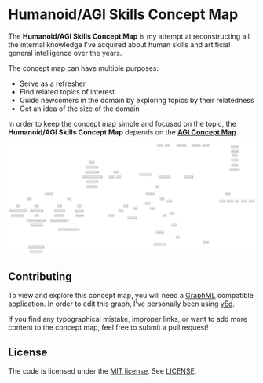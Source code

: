 # Humanoid/AGI Skills Concept Map

The **Humanoid/AGI Skills Concept Map** is my attempt at reconstructing all the internal knowledge I've acquired about human skills and artificial general intelligence over the years.

The concept map can have multiple purposes:
* Serve as a refresher
* Find related topics of interest
* Guide newcomers in the domain by exploring topics by their relatedness
* Get an idea of the size of the domain

In order to keep the concept map simple and focused on the topic, the **Humanoid/AGI Skills Concept Map** depends on the [**AGI Concept Map**](https://github.com/tomzx/agi-concept-map).

[![Concept map](map.svg)](map.svg)

## Contributing

To view and explore this concept map, you will need a [GraphML](https://en.wikipedia.org/wiki/GraphML) compatible application. In order to edit this graph, I've personally been using [yEd](https://www.yworks.com/products/yed).

If you find any typographical mistake, improper links, or want to add more content to the concept map, feel free to submit a pull request!

## License

The code is licensed under the [MIT license](http://choosealicense.com/licenses/mit/). See [LICENSE](LICENSE).
